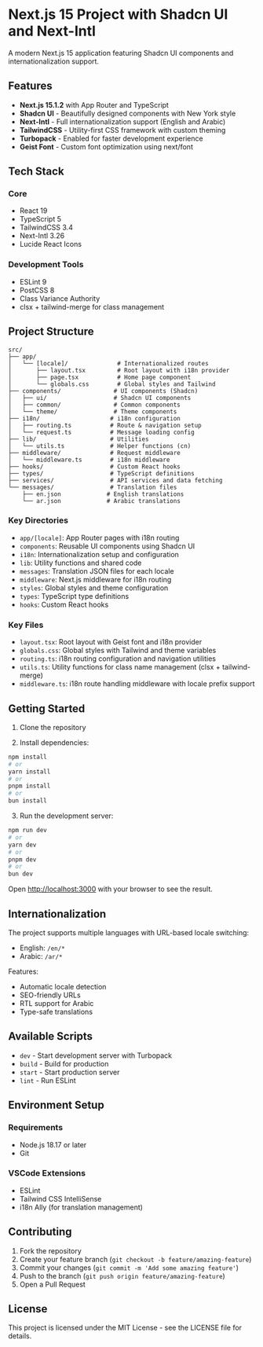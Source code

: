 # Next.js 15 Project with Shadcn UI and Next-Intl

A modern Next.js 15 application featuring Shadcn UI components and internationalization support.

## Features

- **Next.js 15.1.2** with App Router and TypeScript
- **Shadcn UI** - Beautifully designed components with New York style
- **Next-Intl** - Full internationalization support (English and Arabic)
- **TailwindCSS** - Utility-first CSS framework with custom theming
- **Turbopack** - Enabled for faster development experience
- **Geist Font** - Custom font optimization using next/font

## Tech Stack

### Core

- React 19
- TypeScript 5
- TailwindCSS 3.4
- Next-Intl 3.26
- Lucide React Icons

### Development Tools

- ESLint 9
- PostCSS 8
- Class Variance Authority
- clsx + tailwind-merge for class management

## Project Structure

```
src/
├── app/
│   └── [locale]/              # Internationalized routes
│       ├── layout.tsx         # Root layout with i18n provider
│       ├── page.tsx           # Home page component
│       └── globals.css        # Global styles and Tailwind
├── components/               # UI components (Shadcn)
│   ├── ui/                   # Shadcn UI components
│   ├── common/               # Common components
│   └── theme/                # Theme components
├── i18n/                    # i18n configuration
│   ├── routing.ts           # Route & navigation setup
│   └── request.ts           # Message loading config
├── lib/                     # Utilities
│   └── utils.ts             # Helper functions (cn)
├── middleware/              # Request middleware
│   └── middleware.ts        # i18n middleware
├── hooks/                   # Custom React hooks
├── types/                   # TypeScript definitions
├── services/                # API services and data fetching
└── messages/                # Translation files
    ├── en.json             # English translations
    └── ar.json             # Arabic translations
```

### Key Directories

- `app/[locale]`: App Router pages with i18n routing
- `components`: Reusable UI components using Shadcn UI
- `i18n`: Internationalization setup and configuration
- `lib`: Utility functions and shared code
- `messages`: Translation JSON files for each locale
- `middleware`: Next.js middleware for i18n routing
- `styles`: Global styles and theme configuration
- `types`: TypeScript type definitions
- `hooks`: Custom React hooks

### Key Files

- `layout.tsx`: Root layout with Geist font and i18n provider
- `globals.css`: Global styles with Tailwind and theme variables
- `routing.ts`: i18n routing configuration and navigation utilities
- `utils.ts`: Utility functions for class name management (clsx + tailwind-merge)
- `middleware.ts`: i18n route handling middleware with locale prefix support

## Getting Started

1. Clone the repository

2. Install dependencies:

```bash
npm install
# or
yarn install
# or
pnpm install
# or
bun install
```

3. Run the development server:

```bash
npm run dev
# or
yarn dev
# or
pnpm dev
# or
bun dev
```

Open [http://localhost:3000](http://localhost:3000) with your browser to see the result.

## Internationalization

The project supports multiple languages with URL-based locale switching:

- English: `/en/*`
- Arabic: `/ar/*`

Features:

- Automatic locale detection
- SEO-friendly URLs
- RTL support for Arabic
- Type-safe translations

## Available Scripts

- `dev` - Start development server with Turbopack
- `build` - Build for production
- `start` - Start production server
- `lint` - Run ESLint

## Environment Setup

### Requirements

- Node.js 18.17 or later
- Git

### VSCode Extensions

- ESLint
- Tailwind CSS IntelliSense
- i18n Ally (for translation management)

## Contributing

1. Fork the repository
2. Create your feature branch (`git checkout -b feature/amazing-feature`)
3. Commit your changes (`git commit -m 'Add some amazing feature'`)
4. Push to the branch (`git push origin feature/amazing-feature`)
5. Open a Pull Request

## License

This project is licensed under the MIT License - see the LICENSE file for details.
